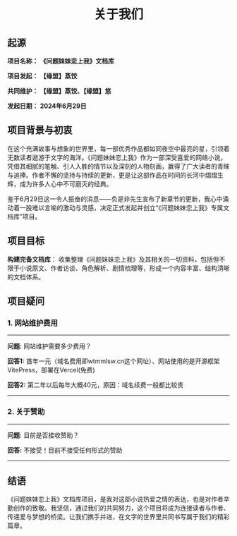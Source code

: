 # <center>关于我们</center>

## 起源

**项目名称：** **《问题妹妹恋上我》文档库**

**项目发起：** **【缘盟】蒸饺**

**共同维护：** **【缘盟】蒸饺、【缘盟】悠**

**发起日期：**   **2024年6月29日**

## 项目背景与初衷

在这个充满故事与想象的世界里，每一部优秀作品都如同夜空中最亮的星，引领着无数读者遨游于文字的海洋。《问题妹妹恋上我》作为一部深受喜爱的网络小说，凭借其细腻的笔触、引人入胜的情节以及深刻的人物刻画，赢得了广大读者的青睐与追捧。作者不懈的坚持与持续的更新，更是让这部作品在时间的长河中熠熠生辉，成为许多人心中不可磨灭的经典。

鉴于6月29日这一令人振奋的消息——负是非先生宣布了新章节的更新，我心中涌动着一股难以言喻的激动与灵感，决定正式发起并创立“《问题妹妹恋上我》专属文档库”项目。

## 项目目标

**构建完备文档库**： 收集整理《问题妹妹恋上我》及其相关的一切资料，包括但不限于小说原文、作者访谈、角色解析、剧情梳理等，形成一个内容丰富、结构清晰的文档体系。





## 项目疑问

###  1. **网站维护费用**

---

**问题:** 网站维护需要多少费用？

**回答1:** 首年一元（域名费用即wtmmlsw.cn这个网址）、网站使用的是开源框架VitePress，部署在Vercel(免费)

**回答2:** 第二年以后每年大概40元，原因：域名续费一般都比较贵

---

###  2. **关于赞助**

---

**问题:** 目前是否接收赞助？

**回答:** 不接受！目前不接受任何形式的赞助


---





## 结语

《问题妹妹恋上我》文档库项目，是我对这部小说热爱之情的表达，也是对作者辛勤创作的致敬。我坚信，通过我们的共同努力，这个项目将成为连接读者与作者、传递爱与梦想的桥梁。让我们携手并进，在文字的世界里共同书写属于我们的精彩篇章。